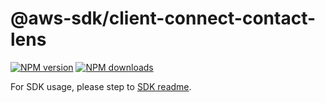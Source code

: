# @aws-sdk/client-connect-contact-lens

[![NPM version](https://img.shields.io/npm/v/@aws-sdk/client-connect-contact-lens/latest.svg)](https://www.npmjs.com/package/@aws-sdk/client-connect-contact-lens)
[![NPM downloads](https://img.shields.io/npm/dm/@aws-sdk/client-connect-contact-lens.svg)](https://www.npmjs.com/package/@aws-sdk/client-connect-contact-lens)

For SDK usage, please step to [SDK readme](https://github.com/aws/aws-sdk-js-v3).
